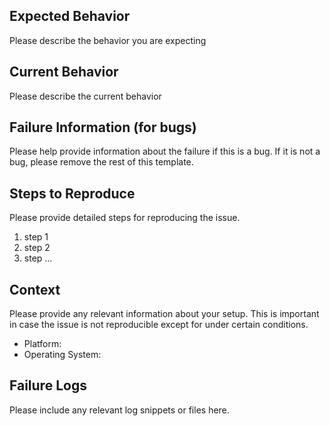 ## Expected Behavior

Please describe the behavior you are expecting

## Current Behavior

Please describe the current behavior

## Failure Information (for bugs)

Please help provide information about the failure if this is a bug. If it is not a bug, please remove the rest of this template.

## Steps to Reproduce

Please provide detailed steps for reproducing the issue.

1. step 1
2. step 2
3. step ...

## Context

Please provide any relevant information about your setup. This is important in case the issue is not reproducible except for under certain conditions.

* Platform: 
* Operating System: 


## Failure Logs

Please include any relevant log snippets or files here.
